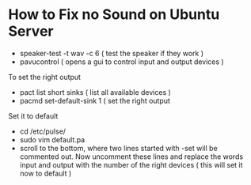# How to Fix no Sound on Ubuntu Server
* speaker-test -t wav -c 6 ( test the speaker if they work )
* pavucontrol ( opens a gui to control input and output devices )


To set the right output  
  * pact list short sinks ( list all available devices )
  * pacmd set-default-sink 1 ( set the right output


Set it to default 
  * cd /etc/pulse/
  * sudo vim default.pa 
  * scroll to the bottom, where two lines started with -set will be commented out. Now uncomment these lines
    and replace the words input and output with the number of the right devices ( this will set it now to
    default )
